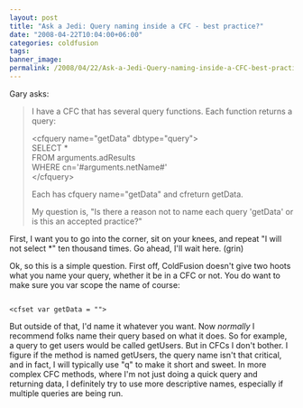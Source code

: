 ```yaml
---
layout: post
title: "Ask a Jedi: Query naming inside a CFC - best practice?"
date: "2008-04-22T10:04:00+06:00"
categories: coldfusion 
tags: 
banner_image: 
permalink: /2008/04/22/Ask-a-Jedi-Query-naming-inside-a-CFC-best-practice
---
```


Gary asks:

<blockquote>
<p>
I have a CFC that has several query functions. Each function returns a query:

&lt;cfquery name="getData" dbtype="query"&gt;<br>
SELECT  *<br>
FROM            arguments.adResults<br />
WHERE           cn='#arguments.netName#'<br/>
&lt;/cfquery&gt;

Each has cfquery name="getData" and cfreturn getData.

My question is, "Is there a reason not to name each query 'getData' or is this an accepted practice?" 
</p>
</blockquote>
<!--more-->
First, I want you to go into the corner, sit on your knees, and repeat "I will not select *" ten thousand times. Go ahead, I'll wait here. (grin)

Ok, so this is a simple question. First off, ColdFusion doesn't give two hoots what you name your query, whether it be in a CFC or not. You do want to make sure you var scope the name of course:

<code>
&lt;cfset var getData = ""&gt;
</code>

But outside of that, I'd name it whatever you want. Now <i>normally</i> I recommend folks name their query based on what it does. So for example, a query to get users would be called getUsers. But in CFCs I don't bother. I figure if the method is named getUsers, the query name isn't that critical, and in fact, I will typically use "q" to make it short and sweet. In more complex CFC methods, where I'm not just doing a quick query and returning data, I definitely try to use more descriptive names, especially if multiple queries are being run.